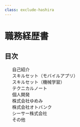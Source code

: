 ```yaml
---
class: exclude-hashira
---
```


# 職務経歴書

<nav id="toc" role="doc-toc">

## 目次

1. [自己紹介](profile.html)
1. [スキルセット（モバイルアプリ）](skill-mobile.html)
1. [スキルセット（機械学習）](skill-ml.html)
1. [テクニカルノート](technote.html)
1. [個人開発](hobby.html)
1. [株式会社ゆめみ](yumemi.html)
1. [株式会社オトバンク](otobank.html)
1. [シーサー株式会社](seesaa.html)
1. [その他](others.html)

</nav>
